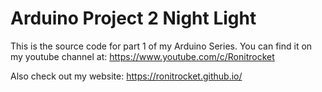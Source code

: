 # Arduino Project 2 Night Light

This is the source code for part 1 of my Arduino Series. You can find it on my youtube channel at: https://www.youtube.com/c/Ronitrocket

Also check out my website: https://ronitrocket.github.io/
